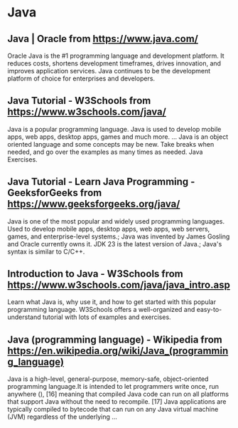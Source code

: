 # Java
## Java | Oracle from https://www.java.com/
Oracle Java is the #1 programming language and development platform. It reduces costs, shortens development timeframes, drives innovation, and improves application services. Java continues to be the development platform of choice for enterprises and developers.
## Java Tutorial - W3Schools from https://www.w3schools.com/java/
Java is a popular programming language. Java is used to develop mobile apps, web apps, desktop apps, games and much more. ... Java is an object oriented language and some concepts may be new. Take breaks when needed, and go over the examples as many times as needed. Java Exercises.
## Java Tutorial - Learn Java Programming - GeeksforGeeks from https://www.geeksforgeeks.org/java/
Java is one of the most popular and widely used programming languages. Used to develop mobile apps, desktop apps, web apps, web servers, games, and enterprise-level systems.; Java was invented by James Gosling and Oracle currently owns it. JDK 23 is the latest version of Java.; Java's syntax is similar to C/C++.
## Introduction to Java - W3Schools from https://www.w3schools.com/java/java_intro.asp
Learn what Java is, why use it, and how to get started with this popular programming language. W3Schools offers a well-organized and easy-to-understand tutorial with lots of examples and exercises.
## Java (programming language) - Wikipedia from https://en.wikipedia.org/wiki/Java_(programming_language)
Java is a high-level, general-purpose, memory-safe, object-oriented programming language.It is intended to let programmers write once, run anywhere (), [16] meaning that compiled Java code can run on all platforms that support Java without the need to recompile. [17] Java applications are typically compiled to bytecode that can run on any Java virtual machine (JVM) regardless of the underlying ...
